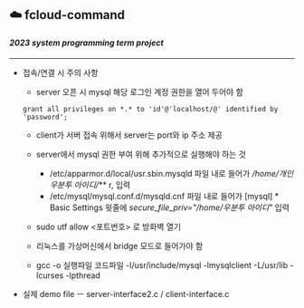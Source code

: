 ## ☁️ fcloud-command ##
#### *2023 system programming term project*
---

* 접속/연결 시 주의 사항
  * server 오픈 시 mysql 해당 로그인 계정 권한을 열어 두어야 함

  ``` mysql
  grant all privileges on *.* to 'id'@'localhost/@' identified by 'password';
  ```
  * client가 서버 접속 위해서 server는 port와 ip 주소 제공
  * server에서 mysql 권한 부여 위해 추가적으로 실행해야 하는 것
  
    * /etc/apparmor.d/local/usr.sbin.mysqld 파일 내로 들어가 */home/개인 우분투 아이디/*** r, 입력
    * /etc/mysql/mysql.conf.d/mysqld.cnf 파일 내로 들어가 [mysql] * Basic Settings 윗줄에 *secure_file_priv="/home/우분투 아이디"* 입력
  * sudo utf allow <포트번호> 로 방화벽 열기
  * 리눅스를 가상머신에서 bridge 모드로 들어가야 함
  * gcc -o 실행파일 코드파일 -I/usr/include/mysql -lmysqlclient -L/usr/lib -lcurses -lpthread
 
* 실제 demo file ㅡ server-interface2.c / client-interface.c
